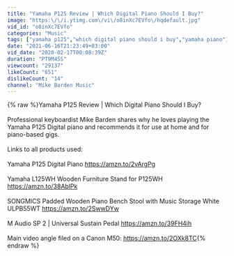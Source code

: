 ```yaml
---
title: "Yamaha P125 Review | Which Digital Piano Should I Buy?"
image: "https:\/\/i.ytimg.com\/vi\/o8inXc7EVfo\/hqdefault.jpg"
vid_id: "o8inXc7EVfo"
categories: "Music"
tags: ["yamaha p125","which digital piano should i buy","yamaha piano"]
date: "2021-06-16T21:23:49+03:00"
vid_date: "2020-02-17T00:08:39Z"
duration: "PT9M45S"
viewcount: "29137"
likeCount: "651"
dislikeCount: "14"
channel: "Mike Barden Music"
---
```

{% raw %}Yamaha P125 Review | Which Digital Piano Should I Buy? <br /><br />Professional keyboardist Mike Barden shares why he loves playing the Yamaha P125 Digital piano and recommends it for use at home and for piano-based gigs.<br /><br />Links to all products used:<br /><br />Yamaha P125 Digital Piano <a rel="nofollow" target="blank" href="https://amzn.to/2vArgPg">https://amzn.to/2vArgPg</a> <br /><br />Yamaha L125WH Wooden Furniture Stand for P125WH <a rel="nofollow" target="blank" href="https://amzn.to/38AblPk">https://amzn.to/38AblPk</a><br /><br />SONGMICS Padded Wooden Piano Bench Stool with Music Storage White ULPB55WT <a rel="nofollow" target="blank" href="https://amzn.to/2SwwDYw">https://amzn.to/2SwwDYw</a><br /><br />M Audio SP 2 | Universal Sustain Pedal <a rel="nofollow" target="blank" href="https://amzn.to/39FH4ih">https://amzn.to/39FH4ih</a><br /><br />Main video angle filed on a Canon M50: <a rel="nofollow" target="blank" href="https://amzn.to/2OXk8TC">https://amzn.to/2OXk8TC</a>{% endraw %}
